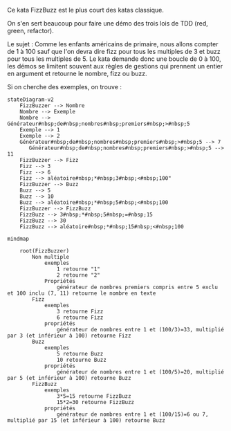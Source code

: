 Ce kata FizzBuzz est le plus court des katas classique.

On s'en sert beaucoup pour faire une démo des trois lois de TDD (red, green, refactor).

Le sujet : Comme les enfants américains de primaire, nous allons compter de 1 à 100 sauf que l'on devra dire fizz pour tous les multiples de 3 et buzz pour tous les multiples de 5.
Le kata demande donc une boucle de 0 à 100, les démos se limitent souvent aux règles de gestions qui prennent un entier en argument et retourne le nombre, fizz ou buzz.

Si on cherche des exemples, on trouve :
```mermaid
stateDiagram-v2
    FizzBuzzer --> Nombre
    Nombre --> Exemple
    Nombre --> Générateur#nbsp;de#nbsp;nombres#nbsp;premiers#nbsp;>#nbsp;5
    Exemple --> 1
    Exemple --> 2
	Générateur#nbsp;de#nbsp;nombres#nbsp;premiers#nbsp;>#nbsp;5 --> 7
	   Générateur#nbsp;de#nbsp;nombres#nbsp;premiers#nbsp;>#nbsp;5 --> 11
    FizzBuzzer --> Fizz
    Fizz --> 3
    Fizz --> 6
    Fizz --> aléatoire#nbsp;*#nbsp;3#nbsp;<#nbsp;100"
    FizzBuzzer --> Buzz
    Buzz --> 5
    Buzz --> 10
    Buzz --> aléatoire#nbsp;*#nbsp;5#nbsp;<#nbsp;100
    FizzBuzzer --> FizzBuzz
    FizzBuzz --> 3#nbsp;*#nbsp;5#nbsp;=#nbsp;15
    FizzBuzz --> 30
    FizzBuzz --> aléatoire#nbsp;*#nbsp;15#nbsp;<#nbsp;100
```


```mermaid
mindmap

	root(FizzBuzzer)
		Non multiple
			exemples
				1 retourne "1"
				2 retourne "2"
			Propriétés
				générateur de nombres premiers compris entre 5 exclu et 100 inclu (7, 11) retourne le nombre en texte
		Fizz
			exemples
				3 retourne Fizz
				6 retourne Fizz
			propriétés
				générateur de nombres entre 1 et (100/3)=33, multiplié par 3 (et inférieur à 100) retourne Fizz
		Buzz
			exemples
				5 retourne Buzz
				10 retourne Buzz
			propriétés
				générateur de nombres entre 1 et (100/5)=20, multiplié par 5 (et inférieur à 100) retourne Buzz
		FizzBuzz
			exemples
				3*5=15 retourne FizzBuzz
				15*2=30 retourne FizzBuzz
			propriétés
				générateur de nombres entre 1 et (100/15)=6 ou 7, multiplié par 15 (et inférieur à 100) retourne Buzz

```

